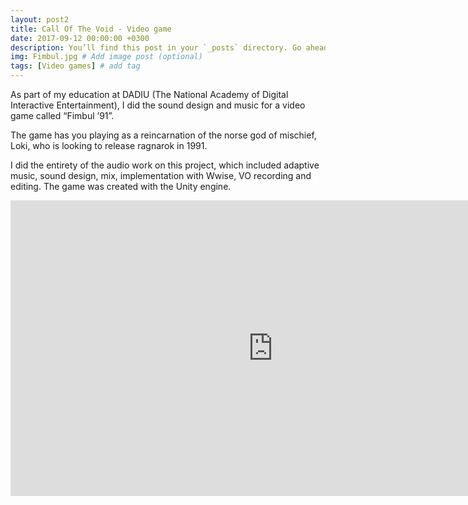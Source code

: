 ```yaml
---
layout: post2
title: Call Of The Void - Video game
date: 2017-09-12 00:00:00 +0300
description: You’ll find this post in your `_posts` directory. Go ahead and edit it and re-build the site to see your changes. # Add post description (optional)
img: Fimbul.jpg # Add image post (optional)
tags: [Video games] # add tag
---
```


As part of my education at DADIU (The National Academy of Digital Interactive Entertainment), I did the sound design and music for a video game called “Fimbul ’91”. 

The game has you playing as a reincarnation of the norse god of mischief, Loki, who is looking to release ragnarok in 1991.

I did the entirety of the audio work on this project, which included adaptive music, sound design, mix, implementation with Wwise, VO recording and editing. The game was created with the Unity engine.

<iframe src="https://www.youtube.com/embed/VavR2Nue0Hk" width="840" height="472.5" frameborder="0" webkitallowfullscreen mozallowfullscreen allowfullscreen></iframe>

[download]: https://play.google.com/store/apps/details?id=com.fluffydisc.fimbul91&hl=da
